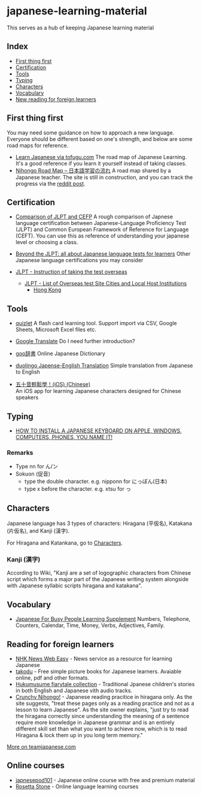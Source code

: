 # japanese-learning-material

This serves as a hub of keeping Japanese learning material

## Index 
- [First thing first](#first-thing-first)
- [Certification](#certification)
- [Tools](#tools)
- [Typing](#typing)
- [Characters](#characters)
- [Vocabulary](#vocabulary)
- [New reading for foreign learners](#new-reading-for-foreign-learners)

## First thing first 

You may need some guidance on how to approach a new language. Everyone should be different based on one's strength, and below are some road maps for reference. 

- [Learn Japanese via tofugu.com](https://www.tofugu.com/learn-japanese/) The road map of Japanese Learning. It's a good reference if you learn it yourself instead of taking classes. 
- [Nihongo Road Map – 日本語学習の流れ](https://sakuratips.com/2021/06/06/roadmap/) A road map shared by a Japanese teacher. The site is still in construction, and you can track the progress via the [reddit post](https://www.reddit.com/r/LearnJapanese/comments/q57v5n/making_the_japanese_learning_roadmap/).

## Certification

- [Comparison of JLPT and CEFP](https://japanese.jp-sji.org/eng/course/level/) A rough comparison of Japnese language certification between Japanese-Language Proficiency Test (JLPT) and Common European Framework of Reference for Language (CEFT). You can use this as reference of understanding your japanese level or choosing a class.  
- [Beyond the JLPT: all about Japanese language tests for learners](https://gogonihon.com/en/blog/japanese-language-tests/) Other Japanese language certifications you may consider

- [JLPT - Instruction of taking the test overseas](https://www.jlpt.jp/e/application/overseas_index.html)
	- [JLPT - List of Overseas test Site Cities and Local Host Institutions](https://www.jlpt.jp/e/application/overseas_list.html)
		- [Hong Kong](https://www.japanese-edu.org.hk/jp/jlpt/en/news.html)

## Tools 
- [quizlet](https://quizlet.com)
A flash card learning tool. Support import via CSV, Google Sheets, Microsoft Excel files etc. 

- [Google Translate](https://translate.google.com) 
Do I need further introduction? 

- [goo辞書](https://dictionary.goo.ne.jp/) 
Online Japanese Dictionary

- [duolingo Japense-English Translation](https://www.duolingo.com/dictionary/Japanese/)
Simple translation from Japanese to English 

- [五十音輕鬆學！(iOS) (Chinese)](https://apps.apple.com/hk/app/%E4%BA%94%E5%8D%81%E9%9F%B3%E8%BC%95%E9%AC%86%E5%AD%B8/id953946449)\
An iOS app for learning Japanese characters designed for Chinese speakers

## Typing 

- [HOW TO INSTALL A JAPANESE KEYBOARD
ON APPLE, WINDOWS, COMPUTERS, PHONES, YOU NAME IT!](https://www.tofugu.com/japanese/how-to-install-japanese-keyboard/)

### Remarks 

- Type nn for ん/ン
- Sokuon (促音)
    - type the double character. e.g. nipponn for にっぽん(日本)
    - type x before the character. e.g. xtsu for っ

## Characters

Japanese language has 3 types of characters: Hiragana (平仮名), Katakana (片仮名), and Kanji (漢字). 

For Hiragana and Katankana, go to [Characters](/lessons/characters.md). 

### Kanji (漢字)
According to Wiki, "Kanji are a set of logographic characters from Chinese script which forms a major part of the Japanese writing system alongside with Japanese syllabic scripts hiragana and katakana".

## Vocabulary 
- [Japanese For Busy People Learning Supplement](https://www.ajalt.org/sfyj/)
Numbers, Telephone, Counters, Calendar, Time, Money, Verbs, Adjectives, Family. 

## Reading for foreign learners
- [NHK News Web Easy](https://www3.nhk.or.jp/news/easy/) - News service as a resource for learning Japanese
- [takodu](https://tadoku.org/japanese/en/free-books-en/) - Free simple picture books for Japanese learners. Avaiable online, pdf and other formats. 
- [Hukumusume  fiarytale collection](http://hukumusume.com/douwa/English/index.html) - Traditional Jpanese children's stories in both English and Japanese vith audio tracks.
- [Crunchy Nihongo!](https://crunchynihongo.com/hiragana-reading-practice/) - Japanese reading pracitice in hiragana only. As the site suggests, "treat these pages only as a reading practice and not as a lesson to learn Japanese". As the site owner explains, "just try to read the hiragana correctly since understanding the meaning of a sentence require more knowledge in Japanese grammar and is an entirely different skill set than what you want to achieve now, which is to read Hiragana & lock them up in you long term memory."

[More on teamjapanese.com](https://teamjapanese.com/free-websites-japanese-reading-practice-every-level/?utm_source=pocket_mylist)

## Online courses
- [japnesepod101](https://www.japanesepod101.com/) - Japanese online course with free and premium material
- [Rosetta Stone](https://www.rosettastone.com/) - Online language learning courses 